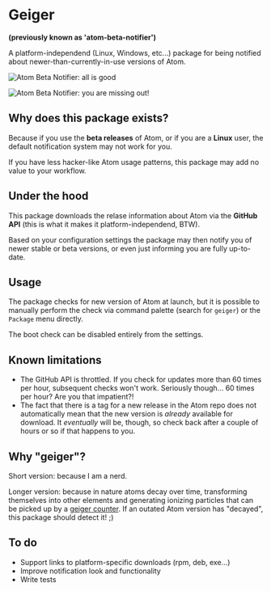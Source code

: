 # Geiger
**(previously known as 'atom-beta-notifier')**

A platform-independend (Linux, Windows, etc...) package for being notified
about newer-than-currently-in-use versions of Atom.

![Atom Beta Notifier: all is good](https://github.com/quasipedia/geiger/raw/master/screenshots/do-update.png)

![Atom Beta Notifier: you are missing out!](https://github.com/quasipedia/geiger/raw/master/screenshots/all-is-good.png)


## Why does this package exists?

Because if you use the **beta releases** of Atom, or if you are a **Linux** user,
the default notification system may not work for you.

If you have less hacker-like Atom usage patterns, this package may add no value
to your workflow.


## Under the hood

This package downloads the relase information about Atom via the **GitHub API**
(this is what it makes it platform-independend, BTW).

Based on your configuration settings the package may then notify you of newer
stable or beta versions, or even just informing you are fully up-to-date.


## Usage

The package checks for new version of Atom at launch, but it is possible to
manually perform the check via command palette (search for `geiger`) or the
`Package` menu directly.

The boot check can be disabled entirely from the settings.


## Known limitations

- The GitHub API is throttled.  If you check for updates more than 60 times per
  hour, subsequent checks won't work.  Seriously though... 60 times per hour?
  Are you that impatient?!
- The fact that there is a tag for a new release in the Atom repo does not
  automatically mean that the new version is _already_ available for download.
  It _eventually_ will be, though, so check back after a couple of hours or so
  if that happens to you.


## Why "geiger"?

Short version: because I am a nerd.

Longer version: because in nature atoms decay over time, transforming themselves
into other elements and generating ionizing particles that can be picked up by a
[geiger counter][1].  If an outated Atom version has "decayed", this package
should detect it! ;)


## To do
- Support links to platform-specific downloads (rpm, deb, exe...)
- Improve notification look and functionality
- Write tests

[1]: https://en.wikipedia.org/wiki/Geiger_counter
